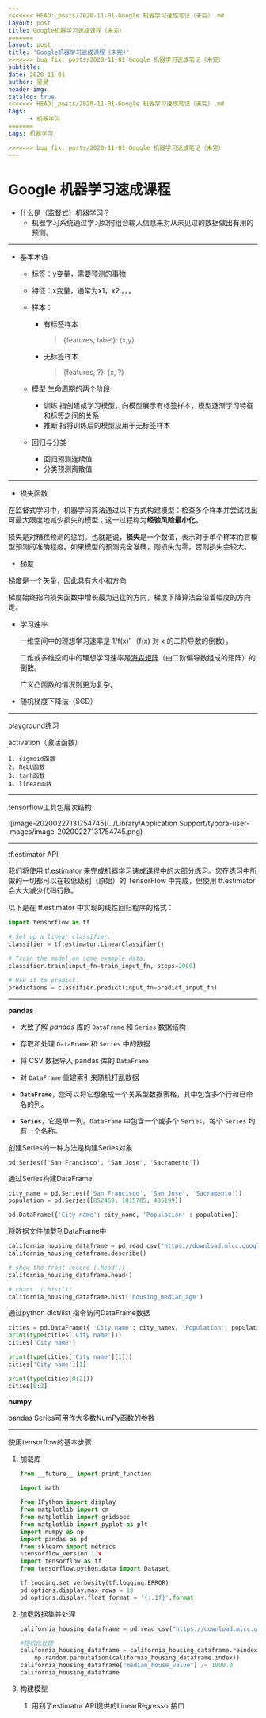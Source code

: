 ```yaml
---
<<<<<<< HEAD:_posts/2020-11-01-Google 机器学习速成笔记（未完）.md
layout: post
title: Google机器学习速成课程（未完）
=======
layout:	post
title: 'Google机器学习速成课程（未完)'
>>>>>>> bug_fix:_posts/2020-11-01-Google 机器学习速成笔记（未完）
subtitle:
date: 2020-11-01
author: 吴昊
header-img:
catalog: true
<<<<<<< HEAD:_posts/2020-11-01-Google 机器学习速成笔记（未完）.md
tags:
	  - 机器学习
=======
tags: 机器学习

>>>>>>> bug_fix:_posts/2020-11-01-Google 机器学习速成笔记（未完）
---
```


# Google 机器学习速成课程

- 什么是（监督式）机器学习？
  - 机器学习系统通过学习如何组合输入信息来对从未见过的数据做出有用的预测。

---

- 基本术语

  - 标签：y变量，需要预测的事物

  - 特征：x变量，通常为x1，x2.。。。

  - 样本：

    - 有标签样本

      > {features, label}: (x,y)

    - 无标签样本

      > {features, ?}: (x, ?)

  - 模型 生命周期的两个阶段

    - 训练 指创建或学习模型，向模型展示有标签样本，模型逐渐学习特征和标签之间的关系
    - 推断 指将训练后的模型应用于无标签样本

  - 回归与分类

    - 回归预测连续值
    - 分类预测离散值

---

- 损失函数

在监督式学习中，机器学习算法通过以下方式构建模型：检查多个样本并尝试找出可最大限度地减少损失的模型；这一过程称为**经验风险最小化**。

损失是对糟糕预测的惩罚。也就是说，**损失**是一个数值，表示对于单个样本而言模型预测的准确程度。如果模型的预测完全准确，则损失为零，否则损失会较大。





- 梯度

梯度是一个矢量，因此具有大小和方向

梯度始终指向损失函数中增长最为迅猛的方向，梯度下降算法会沿着幅度的方向走。





- 学习速率

  一维空间中的理想学习速率是 1/f(x)″（f(x) 对 x 的二阶导数的倒数）。

  二维或多维空间中的理想学习速率是[海森矩阵](https://wikipedia.org/wiki/Hessian_matrix)（由二阶偏导数组成的矩阵）的倒数。

  广义凸函数的情况则更为复杂。



- 随机梯度下降法（SGD）



---

playground练习

activation（激活函数）

	1. sigmoid函数
 	2. ReLU函数
 	3. tanh函数
 	4. linear函数



---

tensorflow工具包层次结构

 ![image-20200227131754745](../Library/Application Support/typora-user-images/image-20200227131754745.png)

---

tf.estimator API

我们将使用 tf.estimator 来完成机器学习速成课程中的大部分练习。您在练习中所做的一切都可以在较低级别（原始）的 TensorFlow 中完成，但使用 tf.estimator 会大大减少代码行数。

以下是在 tf.estimator 中实现的线性回归程序的格式：

``` python
import tensorflow as tf

# Set up a linear classifier.
classifier = tf.estimator.LinearClassifier()

# Train the model on some example data.
classifier.train(input_fn=train_input_fn, steps=2000)

# Use it to predict.
predictions = classifier.predict(input_fn=predict_input_fn)
```





---

**pandas**

- 大致了解 *pandas* 库的 `DataFrame` 和 `Series` 数据结构
- 存取和处理 `DataFrame` 和 `Series` 中的数据
- 将 CSV 数据导入 pandas 库的 `DataFrame`
- 对 `DataFrame` 重建索引来随机打乱数据





- **`DataFrame`**，您可以将它想象成一个关系型数据表格，其中包含多个行和已命名的列。
- **`Series`**，它是单一列。`DataFrame` 中包含一个或多个 `Series`，每个 `Series` 均有一个名称。



创建Series的一种方法是构建Series对象

`pd.Series(['San Francisco', 'San Jose', 'Sacramento'])`



通过Series构建DataFrame

```python
city_name = pd.Series(['San Francisco', 'San Jose', 'Sacramento'])
population = pd.Series([852469, 1015785, 485199])

pd.DataFrame({'City name': city_name, 'Population' : population})
```



将数据文件加载到DataFrame中

```python
california_housing_dataframe = pd.read_csv("https://download.mlcc.google.cn/mledu-datasets/california_housing_train.csv", sep=",")
california_housing_dataframe.describe()

# show the front record (.head())
california_housing_dataframe.head()

# chart  (.hist())
california_housing_dataframe.hist('housing_median_age')

```



通过python dict/list 指令访问DataFrame数据

```python
cities = pd.DataFrame({ 'City name': city_names, 'Population': population })
print(type(cities['City name']))
cities['City name']

print(type(cities['City name'][1]))
cities['City name'][1]

print(type(cities[0:2]))
cities[0:2]
```



**numpy**

pandas Series可用作大多数NumPy函数的参数





---

使用tensorflow的基本步骤

1. 加载库

   ```python
   from __future__ import print_function
   
   import math
   
   from IPython import display
   from matplotlib import cm
   from matplotlib import gridspec
   from matplotlib import pyplot as plt
   import numpy as np
   import pandas as pd
   from sklearn import metrics
   %tensorflow_version 1.x
   import tensorflow as tf
   from tensorflow.python.data import Dataset
   
   tf.logging.set_verbosity(tf.logging.ERROR)
   pd.options.display.max_rows = 10
   pd.options.display.float_format = '{:.1f}'.format
   
   
   ```

2. 加载数据集并处理

   ```python
   california_housing_dataframe = pd.read_csv("https://download.mlcc.google.cn/mledu-datasets/california_housing_train.csv", sep=",")
   
   #随机化处理
   california_housing_dataframe = california_housing_dataframe.reindex(
       np.random.permutation(california_housing_dataframe.index))
   california_housing_dataframe["median_house_value"] /= 1000.0
   california_housing_dataframe
   ```

3. 构建模型

   1. 用到了estimator API提供的LinearRegressor接口
